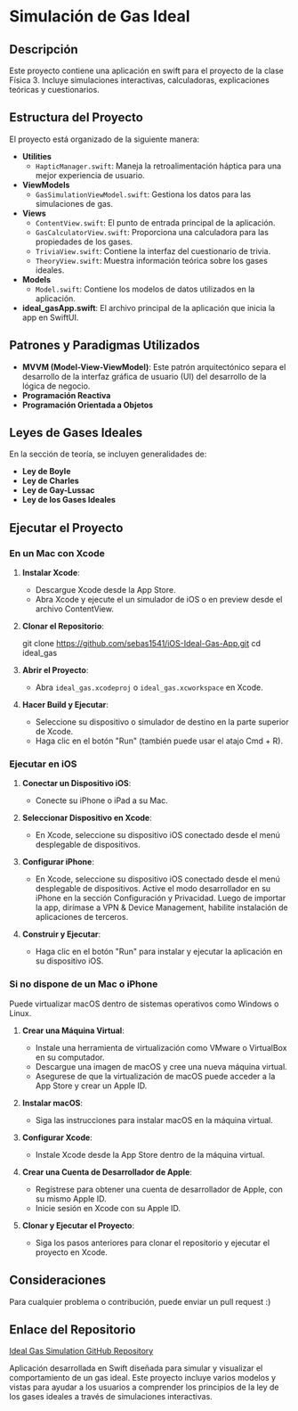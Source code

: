 
# Simulación de Gas Ideal

## Descripción

Este proyecto contiene una aplicación en swift para el proyecto de la clase Física 3. Incluye simulaciones interactivas, calculadoras, explicaciones teóricas y cuestionarios.

## Estructura del Proyecto

El proyecto está organizado de la siguiente manera:

- **Utilities**
  - `HapticManager.swift`: Maneja la retroalimentación háptica para una mejor experiencia de usuario.
- **ViewModels**
  - `GasSimulationViewModel.swift`: Gestiona los datos para las simulaciones de gas.
- **Views**
  - `ContentView.swift`: El punto de entrada principal de la aplicación.
  - `GasCalculatorView.swift`: Proporciona una calculadora para las propiedades de los gases.
  - `TriviaView.swift`: Contiene la interfaz del cuestionario de trivia.
  - `TheoryView.swift`: Muestra información teórica sobre los gases ideales.
- **Models**
  - `Model.swift`: Contiene los modelos de datos utilizados en la aplicación.
- **ideal_gasApp.swift**: El archivo principal de la aplicación que inicia la app en SwiftUI.

## Patrones y Paradigmas Utilizados

- **MVVM (Model-View-ViewModel)**: Este patrón arquitectónico separa el desarrollo de la interfaz gráfica de usuario (UI) del desarrollo de la lógica de negocio.
- **Programación Reactiva**
- **Programación Orientada a Objetos**

## Leyes de Gases Ideales

En la sección de teoría, se incluyen generalidades de:

- **Ley de Boyle**
- **Ley de Charles**
- **Ley de Gay-Lussac**
- **Ley de los Gases Ideales**

## Ejecutar el Proyecto

### En un Mac con Xcode

1. **Instalar Xcode**:
   - Descargue Xcode desde la App Store.
   - Abra Xcode y ejecute el un simulador de iOS o en preview desde el archivo ContentView.

2. **Clonar el Repositorio**:
   
   git clone https://github.com/sebas1541/iOS-Ideal-Gas-App.git
   cd ideal_gas
  
3. **Abrir el Proyecto**:
   - Abra `ideal_gas.xcodeproj` o `ideal_gas.xcworkspace` en Xcode.

4. **Hacer Build y Ejecutar**:
   - Seleccione su dispositivo o simulador de destino en la parte superior de Xcode.
   - Haga clic en el botón "Run" (también puede usar el atajo Cmd + R).

### Ejecutar en iOS

1. **Conectar un Dispositivo iOS**:
   - Conecte su iPhone o iPad a su Mac.

2. **Seleccionar Dispositivo en Xcode**:
   - En Xcode, seleccione su dispositivo iOS conectado desde el menú desplegable de dispositivos.

3. **Configurar iPhone**:
   - En Xcode, seleccione su dispositivo iOS conectado desde el menú desplegable de dispositivos. Active el modo desarrollador en su iPhone en la sección Configuración y Privacidad. Luego de importar la app, dirímase a VPN & Device Management, habilite instalación de aplicaciones de terceros.

4. **Construir y Ejecutar**:
   - Haga clic en el botón "Run" para instalar y ejecutar la aplicación en su dispositivo iOS.

### Si no dispone de un Mac o iPhone

Puede virtualizar macOS dentro de sistemas operativos como Windows o Linux.

1. **Crear una Máquina Virtual**:
   - Instale una herramienta de virtualización como VMware o VirtualBox en su computador.
   - Descargue una imagen de macOS y cree una nueva máquina virtual.
   - Asegurese de que la virtualización de macOS puede acceder a la App Store y crear un Apple ID.

2. **Instalar macOS**:
   - Siga las instrucciones para instalar macOS en la máquina virtual.

3. **Configurar Xcode**:
   - Instale Xcode desde la App Store dentro de la máquina virtual.

4. **Crear una Cuenta de Desarrollador de Apple**:
   - Regístrese para obtener una cuenta de desarrollador de Apple, con su mismo Apple ID.
   - Inicie sesión en Xcode con su Apple ID.

5. **Clonar y Ejecutar el Proyecto**:
   - Siga los pasos anteriores para clonar el repositorio y ejecutar el proyecto en Xcode.

## Consideraciones

Para cualquier problema o contribución, puede enviar un pull request :)

## Enlace del Repositorio

[Ideal Gas Simulation GitHub Repository](https://github.com/sebas1541/iOS-Ideal-Gas-App)

Aplicación desarrollada en Swift diseñada para simular y visualizar el comportamiento de un gas ideal. Este proyecto incluye varios modelos y vistas para ayudar a los usuarios a comprender los principios de la ley de los gases ideales a través de simulaciones interactivas.
